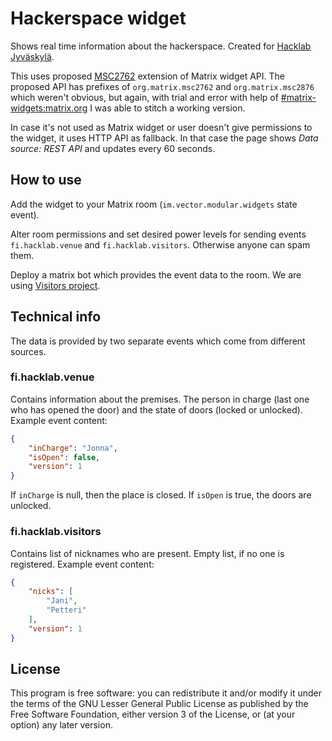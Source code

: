 # Hackerspace widget

Shows real time information about the hackerspace. Created for
[Hacklab Jyväskylä](https://jkl.hacklab.fi/).

This uses proposed
[MSC2762](https://github.com/matrix-org/matrix-spec-proposals/blob/travis/msc/widgets-send-receive-events/proposals/2762-widget-event-receiving.md)
extension of Matrix widget API. The proposed API has prefixes of
`org.matrix.msc2762` and `org.matrix.msc2876` which weren't obvious,
but again, with trial and error with help of
[#matrix-widgets:matrix.org](https://matrix.to/#/#matrix-widgets:matrix.org)
I was able to stitch a working version.

In case it's not used as Matrix widget or user doesn't give
permissions to the widget, it uses HTTP API as fallback. In that case
the page shows *Data source: REST API* and updates every 60 seconds.

## How to use

Add the widget to your Matrix room (`im.vector.modular.widgets` state event).

Alter room permissions and set desired power levels for sending events
`fi.hacklab.venue` and `fi.hacklab.visitors`. Otherwise anyone can
spam them.

Deploy a matrix bot which provides the event data to the room. We are
using [Visitors project](https://github.com/HacklabJKL/visitors/).

## Technical info

The data is provided by two separate events which come from different sources.

### fi.hacklab.venue

Contains information about the premises. The person in charge (last
one who has opened the door) and the state of doors (locked or
unlocked). Example event content:

```json
{
    "inCharge": "Jonna",
    "isOpen": false,
    "version": 1
}
```

If `inCharge` is null, then the place is closed. If `isOpen` is true,
the doors are unlocked.

### fi.hacklab.visitors

Contains list of nicknames who are present. Empty list, if no one is
registered. Example event content:

```json
{
    "nicks": [
        "Jani",
        "Petteri"
    ],
    "version": 1
}
```

## License

This program is free software: you can redistribute it and/or modify
it under the terms of the GNU Lesser General Public License as
published by the Free Software Foundation, either version 3 of the
License, or (at your option) any later version.
